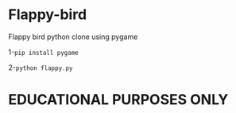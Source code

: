 # Flappy-bird
Flappy bird python clone using pygame


1-```pip install pygame```


2-```python flappy.py```


# EDUCATIONAL PURPOSES ONLY
